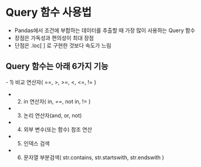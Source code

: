 # Query 함수 사용법
- Pandas에서 조건에 부합하는 데이터를 추출할 때 가장 많이 사용하는 Query 함수
- 장점은 가독성과 편의성이 최대 장점
- 단점은 .loc[ ] 로 구현한 것보다 속도가 느림

## Query 함수는 아래 6가지 기능
​- 1) 비교 연산자( ==, >, >=, <, <=, != )
- 2) in 연산자( in, ==, not in, != )
- 3) 논리 연산자(and, or, not)
- 4) 외부 변수(또는 함수) 참조 연산
- 5) 인덱스 검색
- 6) 문자열 부분검색( str.contains, str.startswith, str.endswith )


